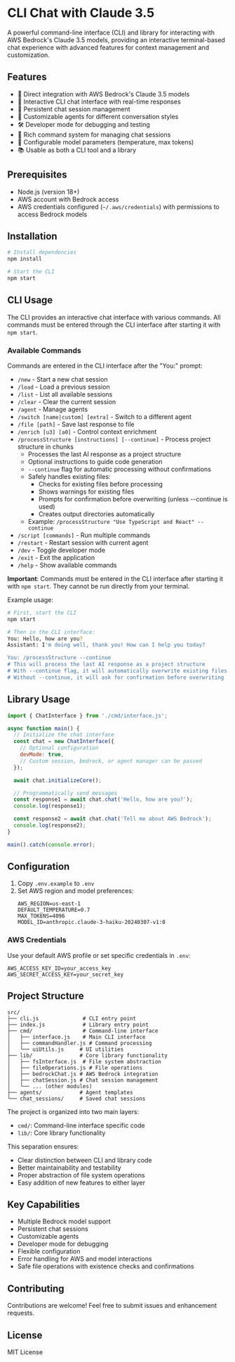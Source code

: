 # CLI Chat with Claude 3.5

A powerful command-line interface (CLI) and library for interacting with AWS Bedrock's Claude 3.5 models, providing an interactive terminal-based chat experience with advanced features for context management and customization.

## Features

- 🤖 Direct integration with AWS Bedrock's Claude 3.5 models
- 💬 Interactive CLI chat interface with real-time responses
- 🔄 Persistent chat session management
- 📝 Customizable agents for different conversation styles
- 🛠️ Developer mode for debugging and testing
- 🎨 Rich command system for managing chat sessions
- 🔧 Configurable model parameters (temperature, max tokens)
- 📚 Usable as both a CLI tool and a library

## Prerequisites

- Node.js (version 18+)
- AWS account with Bedrock access
- AWS credentials configured (`~/.aws/credentials`) with permissions to access Bedrock models

## Installation

```bash
# Install dependencies
npm install

# Start the CLI
npm start
```

## CLI Usage

The CLI provides an interactive chat interface with various commands. All commands must be entered through the CLI interface after starting it with `npm start`.

### Available Commands

Commands are entered in the CLI interface after the "You:" prompt:

- `/new` - Start a new chat session
- `/load` - Load a previous session
- `/list` - List all available sessions
- `/clear` - Clear the current session
- `/agent` - Manage agents
- `/switch [name|custom] [extra]` - Switch to a different agent
- `/file [path]` - Save last response to file
- `/enrich [u3] [a0]` - Control context enrichment
- `/processStructure [instructions] [--continue]` - Process project structure in chunks
  - Processes the last AI response as a project structure
  - Optional instructions to guide code generation
  - `--continue` flag for automatic processing without confirmations
  - Safely handles existing files:
    - Checks for existing files before processing
    - Shows warnings for existing files
    - Prompts for confirmation before overwriting (unless --continue is used)
    - Creates output directories automatically
  - Example: `/processStructure "Use TypeScript and React" --continue`
- `/script [commands]` - Run multiple commands
- `/restart` - Restart session with current agent
- `/dev` - Toggle developer mode
- `/exit` - Exit the application
- `/help` - Show available commands

**Important**: Commands must be entered in the CLI interface after starting it with `npm start`. They cannot be run directly from your terminal.

Example usage:
```bash
# First, start the CLI
npm start

# Then in the CLI interface:
You: Hello, how are you?
Assistant: I'm doing well, thank you! How can I help you today?

You: /processStructure --continue
# This will process the last AI response as a project structure
# With --continue flag, it will automatically overwrite existing files
# Without --continue, it will ask for confirmation before overwriting
```

## Library Usage

```javascript
import { ChatInterface } from './cmd/interface.js';

async function main() {
  // Initialize the chat interface
  const chat = new ChatInterface({
    // Optional configuration
    devMode: true,
    // Custom session, bedrock, or agent manager can be passed
  });

  await chat.initializeCore();

  // Programmatically send messages
  const response1 = await chat.chat('Hello, how are you?');
  console.log(response1);

  const response2 = await chat.chat('Tell me about AWS Bedrock');
  console.log(response2);
}

main().catch(console.error);
```

## Configuration

1. Copy `.env.example` to `.env`
2. Set AWS region and model preferences:
   ```env
   AWS_REGION=us-east-1
   DEFAULT_TEMPERATURE=0.7
   MAX_TOKENS=4096
   MODEL_ID=anthropic.claude-3-haiku-20240307-v1:0
   ```

### AWS Credentials

Use your default AWS profile or set specific credentials in `.env`:
```env
AWS_ACCESS_KEY_ID=your_access_key
AWS_SECRET_ACCESS_KEY=your_secret_key
```

## Project Structure

```
src/
├── cli.js              # CLI entry point
├── index.js            # Library entry point
├── cmd/                # Command-line interface
│   ├── interface.js    # Main CLI interface
│   ├── commandHandler.js # Command processing
│   └── uiUtils.js     # UI utilities
├── lib/               # Core library functionality
│   ├── fsInterface.js  # File system abstraction
│   ├── fileOperations.js # File operations
│   ├── bedrockChat.js # AWS Bedrock integration
│   ├── chatSession.js # Chat session management
│   └── ... (other modules)
├── agents/            # Agent templates
└── chat_sessions/     # Saved chat sessions
```

The project is organized into two main layers:
- `cmd/`: Command-line interface specific code
- `lib/`: Core library functionality

This separation ensures:
- Clear distinction between CLI and library code
- Better maintainability and testability
- Proper abstraction of file system operations
- Easy addition of new features to either layer

## Key Capabilities

- Multiple Bedrock model support
- Persistent chat sessions
- Customizable agents
- Developer mode for debugging
- Flexible configuration
- Error handling for AWS and model interactions
- Safe file operations with existence checks and confirmations

## Contributing

Contributions are welcome! Feel free to submit issues and enhancement requests.

## License

MIT License
